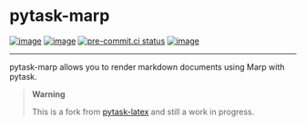 # pytask-marp

[![image](https://img.shields.io/github/workflow/status/timmens/pytask-marp/main/main)](https://github.com/timmens/pytask-marp/actions?query=branch%3Amain)
[![image](https://codecov.io/gh/timmens/pytask-marp/branch/main/graph/badge.svg)](https://codecov.io/gh/timmens/pytask-marp)
[![pre-commit.ci status](https://results.pre-commit.ci/badge/github/timmens/pytask-marp/main.svg)](https://results.pre-commit.ci/latest/github/timmens/pytask-marp/main)
[![image](https://img.shields.io/badge/code%20style-black-000000.svg)](https://github.com/psf/black)

______________________________________________________________________

pytask-marp allows you to render markdown documents using Marp with pytask.

> **Warning**
>
> This is a fork from [pytask-latex](https://github.com/pytask-dev/pytask-latex) and
> still a work in progress.
